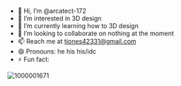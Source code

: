 - 👋 Hi, I’m @arcatect-172
- 👀 I’m interested in 3D design
- 🌱 I’m currently learning how to 3D design
- 💞️ I’m looking to collaborate on nothing at the moment
- 📫 Reach me at tjones42331@gmail.com 
- 😄 Pronouns: he his his/idc
- ⚡ Fun fact: 

<!---
arcatect-172/arcatect-172 is a ✨ special ✨ repository because its `README.md` (this file) appears on your GitHub profile.
You can click the Preview link to take a look at your changes.
--->
![1000001671](https://github.com/user-attachments/assets/b4847851-1f8a-4fb9-8de0-d3d5a10ea0c4)
